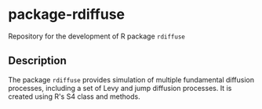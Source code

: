 # package-rdiffuse
Repository for the development of R package `rdiffuse`

## Description

The package `rdiffuse` provides simulation of multiple fundamental diffusion processes, including a set of Levy and jump diffusion processes. It is created using R's S4 class and methods.

